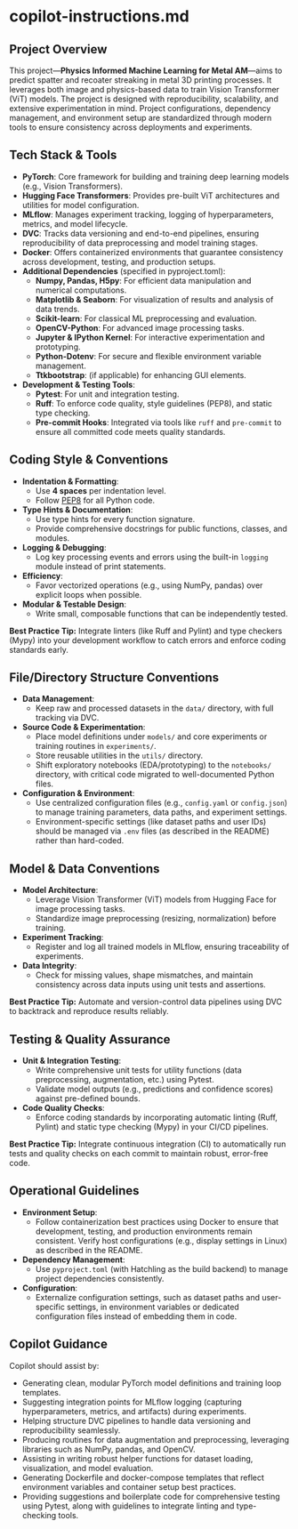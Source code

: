 # copilot-instructions.md

## Project Overview
This project—**Physics Informed Machine Learning for Metal AM**—aims to predict spatter and recoater streaking in metal 3D printing processes. It leverages both image and physics-based data to train Vision Transformer (ViT) models. The project is designed with reproducibility, scalability, and extensive experimentation in mind. Project configurations, dependency management, and environment setup are standardized through modern tools to ensure consistency across deployments and experiments.

## Tech Stack & Tools
- **PyTorch**: Core framework for building and training deep learning models (e.g., Vision Transformers).
- **Hugging Face Transformers**: Provides pre-built ViT architectures and utilities for model configuration.
- **MLflow**: Manages experiment tracking, logging of hyperparameters, metrics, and model lifecycle.
- **DVC**: Tracks data versioning and end-to-end pipelines, ensuring reproducibility of data preprocessing and model training stages.
- **Docker**: Offers containerized environments that guarantee consistency across development, testing, and production setups.
- **Additional Dependencies** (specified in pyproject.toml):
  - **Numpy, Pandas, H5py**: For efficient data manipulation and numerical computations.
  - **Matplotlib & Seaborn**: For visualization of results and analysis of data trends.
  - **Scikit-learn**: For classical ML preprocessing and evaluation.
  - **OpenCV-Python**: For advanced image processing tasks.
  - **Jupyter & IPython Kernel**: For interactive experimentation and prototyping.
  - **Python-Dotenv**: For secure and flexible environment variable management.
  - **Ttkbootstrap**: (if applicable) for enhancing GUI elements.
- **Development & Testing Tools**:
  - **Pytest**: For unit and integration testing.
  - **Ruff**: To enforce code quality, style guidelines (PEP8), and static type checking.
  - **Pre-commit Hooks**: Integrated via tools like `ruff` and `pre-commit` to ensure all committed code meets quality standards.

## Coding Style & Conventions
- **Indentation & Formatting**:
  - Use **4 spaces** per indentation level.
  - Follow [PEP8](https://peps.python.org/pep-0008/) for all Python code.
- **Type Hints & Documentation**:
  - Use type hints for every function signature.
  - Provide comprehensive docstrings for public functions, classes, and modules.
- **Logging & Debugging**:
  - Log key processing events and errors using the built-in `logging` module instead of print statements.
- **Efficiency**:
  - Favor vectorized operations (e.g., using NumPy, pandas) over explicit loops when possible.
- **Modular & Testable Design**:
  - Write small, composable functions that can be independently tested.

**Best Practice Tip:** Integrate linters (like Ruff and Pylint) and type checkers (Mypy) into your development workflow to catch errors and enforce coding standards early.

## File/Directory Structure Conventions
- **Data Management**:
  - Keep raw and processed datasets in the `data/` directory, with full tracking via DVC.
- **Source Code & Experimentation**:
  - Place model definitions under `models/` and core experiments or training routines in `experiments/`.
  - Store reusable utilities in the `utils/` directory.
  - Shift exploratory notebooks (EDA/prototyping) to the `notebooks/` directory, with critical code migrated to well-documented Python files.
- **Configuration & Environment**:
  - Use centralized configuration files (e.g., `config.yaml` or `config.json`) to manage training parameters, data paths, and experiment settings.
  - Environment-specific settings (like dataset paths and user IDs) should be managed via `.env` files (as described in the README) rather than hard-coded.

## Model & Data Conventions
- **Model Architecture**:
  - Leverage Vision Transformer (ViT) models from Hugging Face for image processing tasks.
  - Standardize image preprocessing (resizing, normalization) before training.
- **Experiment Tracking**:
  - Register and log all trained models in MLflow, ensuring traceability of experiments.
- **Data Integrity**:
  - Check for missing values, shape mismatches, and maintain consistency across data inputs using unit tests and assertions.

**Best Practice Tip:** Automate and version-control data pipelines using DVC to backtrack and reproduce results reliably.

## Testing & Quality Assurance
- **Unit & Integration Testing**:
  - Write comprehensive unit tests for utility functions (data preprocessing, augmentation, etc.) using Pytest.
  - Validate model outputs (e.g., predictions and confidence scores) against pre-defined bounds.
- **Code Quality Checks**:
  - Enforce coding standards by incorporating automatic linting (Ruff, Pylint) and static type checking (Mypy) in your CI/CD pipelines.

**Best Practice Tip:** Integrate continuous integration (CI) to automatically run tests and quality checks on each commit to maintain robust, error-free code.

## Operational Guidelines
- **Environment Setup**:
  - Follow containerization best practices using Docker to ensure that development, testing, and production environments remain consistent. Verify host configurations (e.g., display settings in Linux) as described in the README.
- **Dependency Management**:
  - Use `pyproject.toml` (with Hatchling as the build backend) to manage project dependencies consistently.
- **Configuration**:
  - Externalize configuration settings, such as dataset paths and user-specific settings, in environment variables or dedicated configuration files instead of embedding them in code.

## Copilot Guidance
Copilot should assist by:
- Generating clean, modular PyTorch model definitions and training loop templates.
- Suggesting integration points for MLflow logging (capturing hyperparameters, metrics, and artifacts) during experiments.
- Helping structure DVC pipelines to handle data versioning and reproducibility seamlessly.
- Producing routines for data augmentation and preprocessing, leveraging libraries such as NumPy, pandas, and OpenCV.
- Assisting in writing robust helper functions for dataset loading, visualization, and model evaluation.
- Generating Dockerfile and docker-compose templates that reflect environment variables and container setup best practices.
- Providing suggestions and boilerplate code for comprehensive testing using Pytest, along with guidelines to integrate linting and type-checking tools.
